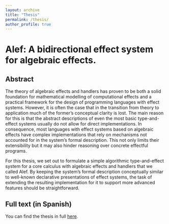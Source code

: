 ```yaml
---
layout: archive
title: "Thesis"
permalink: /thesis/
author_profile: true
---
```


# Alef: A bidirectional effect system for algebraic effects.
## Abstract

The theory of algebraic effects and handlers has proven to be both a solid foundation for mathematical modelling of computational effects and a practical framework for the design of programming languages with effect systems. However, it is often the case that in the transition from theory to application much of the former’s conceptual clarity is lost. The main reason for this is that the abstract descriptions of even the most basic type-and-effect systems usually do not allow for direct implementations. In consequence, most languages with effect systems based on algebraic effects have complex implementations that rely on mechanisms not accounted for in the system’s formal description. This not only limits their extensibility but it may also hinder reasoning over concrete effectful programs.

For this thesis, we set out to formulate a simple algorithmic type-and-effect system for a core calculus with algebraic effects and handlers that we called Alef. By keeping the system’s formal description conceptually similar to well-known declarative presentations of effect systems, the task of extending the resulting implementation for it to support more advanced features should be straightforward.

## Full text (in Spanish)

You can find the thesis in full [here](https://antoniolocascio.github.io/files/TesinaLocascio.pdf).